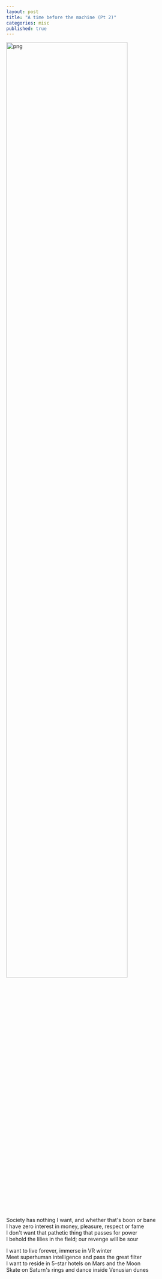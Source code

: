 ```yaml
---
layout: post
title: "A time before the machine (Pt 2)"
categories: misc
published: true
---
```


<img src='/blog/assets/images/electric.png' style="width: 80%; height: 80%;" alt='png' />
<br>
<p>
Society has nothing I want, and whether that's boon or bane<br>
I have zero interest in money, pleasure, respect or fame<br>
I don't want that pathetic thing that passes for power<br>
I behold the lilies in the field; our revenge will be sour<br>
</p><p>
I want to live forever, immerse in VR winter<br>
Meet superhuman intelligence and pass the great filter<br>
I want to reside in 5-star hotels on Mars and the Moon<br>
Skate on Saturn's rings and dance inside Venusian dunes<br>
</p>